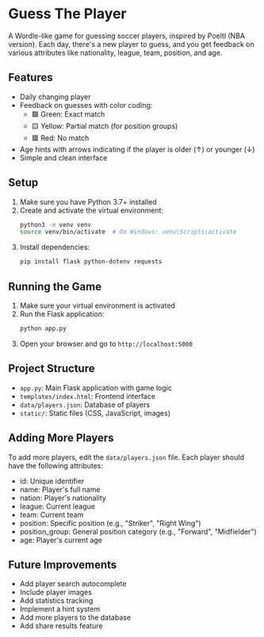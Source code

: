 # Guess The Player

A Wordle-like game for guessing soccer players, inspired by Poeltl (NBA version). Each day, there's a new player to guess, and you get feedback on various attributes like nationality, league, team, position, and age.

## Features

- Daily changing player
- Feedback on guesses with color coding:
  - 🟩 Green: Exact match
  - 🟨 Yellow: Partial match (for position groups)
  - 🟥 Red: No match
- Age hints with arrows indicating if the player is older (↑) or younger (↓)
- Simple and clean interface

## Setup

1. Make sure you have Python 3.7+ installed
2. Create and activate the virtual environment:
   ```bash
   python3 -m venv venv
   source venv/bin/activate  # On Windows: venv\Scripts\activate
   ```
3. Install dependencies:
   ```bash
   pip install flask python-dotenv requests
   ```

## Running the Game

1. Make sure your virtual environment is activated
2. Run the Flask application:
   ```bash
   python app.py
   ```
3. Open your browser and go to `http://localhost:5000`

## Project Structure

- `app.py`: Main Flask application with game logic
- `templates/index.html`: Frontend interface
- `data/players.json`: Database of players
- `static/`: Static files (CSS, JavaScript, images)

## Adding More Players

To add more players, edit the `data/players.json` file. Each player should have the following attributes:
- id: Unique identifier
- name: Player's full name
- nation: Player's nationality
- league: Current league
- team: Current team
- position: Specific position (e.g., "Striker", "Right Wing")
- position_group: General position category (e.g., "Forward", "Midfielder")
- age: Player's current age

## Future Improvements

- Add player search autocomplete
- Include player images
- Add statistics tracking
- Implement a hint system
- Add more players to the database
- Add share results feature 